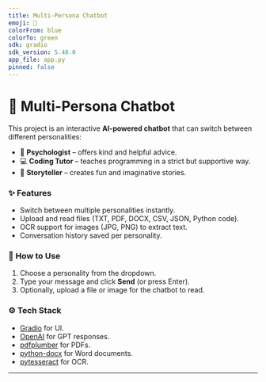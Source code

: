 ```yaml
---
title: Multi-Persona Chatbot
emoji: 🤖
colorFrom: blue
colorTo: green
sdk: gradio
sdk_version: 5.48.0
app_file: app.py
pinned: false
---
```


# 🤖 Multi-Persona Chatbot

This project is an interactive **AI-powered chatbot** that can switch between different personalities:
- 🧠 **Psychologist** – offers kind and helpful advice.  
- 💻 **Coding Tutor** – teaches programming in a strict but supportive way.  
- 📖 **Storyteller** – creates fun and imaginative stories.  

### ✨ Features
- Switch between multiple personalities instantly.  
- Upload and read files (TXT, PDF, DOCX, CSV, JSON, Python code).  
- OCR support for images (JPG, PNG) to extract text.  
- Conversation history saved per personality.  

### 🚀 How to Use
1. Choose a personality from the dropdown.  
2. Type your message and click **Send** (or press Enter).  
3. Optionally, upload a file or image for the chatbot to read.  

### ⚙️ Tech Stack
- [Gradio](https://gradio.app/) for UI.  
- [OpenAI](https://openai.com/) for GPT responses.  
- [pdfplumber](https://github.com/jsvine/pdfplumber) for PDFs.  
- [python-docx](https://python-docx.readthedocs.io/) for Word documents.  
- [pytesseract](https://github.com/madmaze/pytesseract) for OCR.  

---